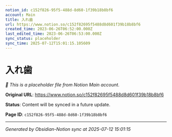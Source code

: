 ```yaml
---
notion_id: c152f826-95f5-488d-8d60-1f39b18b8bf6
account: Main
title: 入れ歯
url: https://www.notion.so/c152f82695f5488d8d601f39b18b8bf6
created_time: 2023-06-26T06:52:00.000Z
last_edited_time: 2023-06-26T06:53:00.000Z
sync_status: placeholder
sync_time: 2025-07-12T15:01:15.105609
---
```


# 入れ歯

*🔄 This is a placeholder file from Notion Main account.*

**Original URL**: https://www.notion.so/c152f82695f5488d8d601f39b18b8bf6

**Status**: Content will be synced in a future update.

**Page ID**: `c152f826-95f5-488d-8d60-1f39b18b8bf6`

---

*Generated by Obsidian-Notion sync at 2025-07-12 15:01:15*
